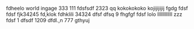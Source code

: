 fdheelo world
ingage
333
111
fdsfsdf
2323
qq
kokokokoko
kojijijijij
fgdg
fdsf
fdsf
fjk34245
fd,klok
fdhklili
34324
dfsf
dfsq
9
fhgfgf
fdsf
lolo
llllllllllll
zzz
fdsf
1
dfsdf
1209
dfdl.,n
777
gthyuj
